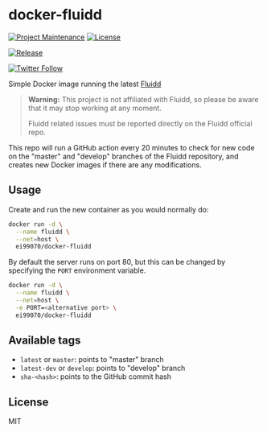 # docker-fluidd

[![Project Maintenance](https://img.shields.io/maintenance/yes/2022.svg)](https://github.com/pedrolamas/docker-fluidd 'GitHub Repository')
[![License](https://img.shields.io/github/license/pedrolamas/docker-fluidd.svg)](https://github.com/pedrolamas/docker-fluidd/blob/master/LICENSE 'License')

[![Release](https://github.com/pedrolamas/docker-fluidd/workflows/Release/badge.svg)](https://github.com/pedrolamas/docker-fluidd/actions 'Build Status')

[![Twitter Follow](https://img.shields.io/twitter/follow/pedrolamas?style=social)](https://twitter.com/pedrolamas '@pedrolamas')

Simple Docker image running the latest [Fluidd](https://github.com/fluidd-core/fluidd#readme)

> **Warning:** This project is not affiliated with Fluidd, so please be aware that it may stop working at any moment.
>
> Fluidd related issues must be reported directly on the Fluidd official repo.

This repo will run a GitHub action every 20 minutes to check for new code on the "master" and "develop" branches of the Fluidd repository, and creates new Docker images if there are any modifications.

## Usage

Create and run the new container as you would normally do:

```sh
docker run -d \
  --name fluidd \
  --net=host \
  ei99070/docker-fluidd
```

By default the server runs on port 80, but this can be changed by specifying the `PORT` environment variable.

```sh
docker run -d \
  --name fluidd \
  --net=host \
  -e PORT=<alternative port> \
  ei99070/docker-fluidd
```

## Available tags

- `latest` or `master`: points to "master" branch
- `latest-dev` or `develop`: points to "develop" branch
- `sha-<hash>`: points to the GitHub commit hash

## License

MIT

